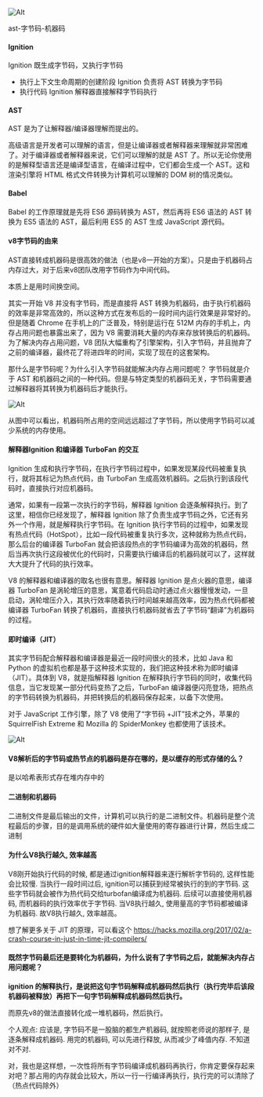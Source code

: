 ![Alt](https://i.loli.net/2020/11/09/pqiJWA4y1cowxub.jpg)


ast-字节码-机器码

#### Ignition

Ignition 既生成字节码，又执行字节码

* 执行上下文生命周期的创建阶段
  Ignition 负责将 AST 转换为字节码
* 执行代码
  Ignition 解释器直接解释字节码执行


#### AST

AST 是为了让解释器/编译器理解而提出的。

高级语言是开发者可以理解的语言，但是让编译器或者解释器来理解就非常困难了。对于编译器或者解释器来说，它们可以理解的就是 AST 了。所以无论你使用的是解释型语言还是编译型语言，在编译过程中，它们都会生成一个 AST。这和渲染引擎将 HTML 格式文件转换为计算机可以理解的 DOM 树的情况类似。


#### Babel

Babel 的工作原理就是先将 ES6 源码转换为 AST，然后再将 ES6 语法的 AST 转换为 ES5 语法的 AST，最后利用 ES5 的 AST 生成 JavaScript 源代码。


#### v8字节码的由来

AST直接转成机器码是很高效的做法（也是v8一开始的方案）。只是由于机器码占内存过大，对于后来v8团队改用字节码作为中间代码。

本质上是用时间换空间。


其实一开始 V8 并没有字节码，而是直接将 AST 转换为机器码，由于执行机器码的效率是非常高效的，所以这种方式在发布后的一段时间内运行效果是非常好的。但是随着 Chrome 在手机上的广泛普及，特别是运行在 512M 内存的手机上，内存占用问题也暴露出来了，因为 V8 需要消耗大量的内存来存放转换后的机器码。为了解决内存占用问题，V8 团队大幅重构了引擎架构，引入字节码，并且抛弃了之前的编译器，最终花了将进四年的时间，实现了现在的这套架构。

那什么是字节码呢？为什么引入字节码就能解决内存占用问题呢？
字节码就是介于 AST 和机器码之间的一种代码。但是与特定类型的机器码无关，字节码需要通过解释器将其转换为机器码后才能执行。

![Alt](https://i.loli.net/2020/11/09/abX6lL3U5ZxArMH.jpg)

从图中可以看出，机器码所占用的空间远远超过了字节码，所以使用字节码可以减少系统的内存使用。


#### 解释器Ignition 和编译器 TurboFan 的交互

Ignition 生成和执行字节码，在执行字节码过程中，如果发现某段代码被重复执行，就将其标记为热点代码，由 TurboFan 生成高效机器码。之后执行到该段代码时，直接执行对应机器码。

通常，如果有一段第一次执行的字节码，解释器 Ignition 会逐条解释执行。到了这里，相信你已经发现了，解释器 Ignition 除了负责生成字节码之外，它还有另外一个作用，就是解释执行字节码。在 Ignition 执行字节码的过程中，如果发现有热点代码（HotSpot），比如一段代码被重复执行多次，这种就称为热点代码，那么后台的编译器 TurboFan 就会把该段热点的字节码编译为高效的机器码，然后当再次执行这段被优化的代码时，只需要执行编译后的机器码就可以了，这样就大大提升了代码的执行效率。

V8 的解释器和编译器的取名也很有意思。解释器 Ignition 是点火器的意思，编译器 TurboFan 是涡轮增压的意思，寓意着代码启动时通过点火器慢慢发动，一旦启动，涡轮增压介入，其执行效率随着执行时间越来越高效率，因为热点代码都被编译器 TurboFan 转换了机器码，直接执行机器码就省去了字节码“翻译”为机器码的过程。


#### 即时编译（JIT）

其实字节码配合解释器和编译器是最近一段时间很火的技术，比如 Java 和 Python 的虚拟机也都是基于这种技术实现的，我们把这种技术称为即时编译（JIT）。具体到 V8，就是指解释器 Ignition 在解释执行字节码的同时，收集代码信息，当它发现某一部分代码变热了之后，TurboFan 编译器便闪亮登场，把热点的字节码转换为机器码，并把转换后的机器码保存起来，以备下次使用。

对于 JavaScript 工作引擎，除了 V8 使用了“字节码 +JIT”技术之外，苹果的 SquirrelFish Extreme 和 Mozilla 的 SpiderMonkey 也都使用了该技术。

![Alt](https://i.loli.net/2020/11/09/kB1dUWtRjx2nPYg.jpg)

#### V8解析后的字节码或热节点的机器码是存在哪的，是以缓存的形式存储的么？

是以哈希表形式存在堆内存中的


#### 二进制和机器码

二进制文件是最后输出的文件，计算机可以执行的是二进制文件。机器码是整个流程最后的步骤，目的是调用系统的硬件如大量使用的寄存器进行计算，然后生成二进制


#### 为什么V8执行越久, 效率越高

V8刚开始执行代码的时候, 都是通过ignition解释器来逐行解析字节码的, 这样性能会比较慢. 当执行一段时间过后, ignition可以捕获到经常被执行的到的字节码. 这些字节码就会被作为热代码交给turbofan编译成为机器码. 后续可以直接使用机器码, 而机器码的执行效率优于字节码. 当V8执行越久, 使用量高的字节码都被编译为机器码. 故V8执行越久, 效率越高。

想了解更多关于 JIT 的原理，可以看这个 https://hacks.mozilla.org/2017/02/a-crash-course-in-just-in-time-jit-compilers/


#### 既然字节码最后还是要转化为机器码，为什么说有了字节码之后，就能解决内存占用问题呢？

**ignition 的解释执行，是说把这句字节码解释成机器码然后执行（执行完毕后该段机器码被释放）再把下一句字节码解释成机器码然后执行。**

而原先v8的做法直接转化成一堆机器码，然后执行。

个人观点:
        应该是, 字节码不是一股脑的都生产机器码, 就按照老师说的那样子, 是逐条解释成机器码. 用完的机器码, 可以先进行释放, 从而减少了峰值内存. 不知道对不对.
        
 对，我也是这样想，一次性将所有字节码编译成机器码再执行，你肯定要保存起来对吧？那占用的内存就会比较大，所以一行一行编译再执行，执行完的可以清除了（热点代码除外）

